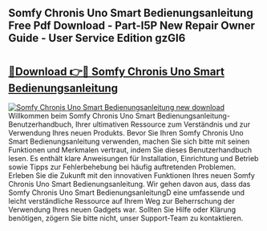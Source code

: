 ## Somfy Chronis Uno Smart Bedienungsanleitung Free Pdf Download - Part-I5P New Repair Owner Guide - User Service Edition gzGI6

# <h2><a href="http://df08pm5.blite.top/?on=Somfy+Chronis+Uno+Smart+Bedienungsanleitung">🔗Download 👉🔴 Somfy Chronis Uno Smart Bedienungsanleitung</a></h2>

[![Somfy Chronis Uno Smart Bedienungsanleitung new download](https://i.imgur.com/lujVjoI.png)](http://df08pm5.blite.top/?on=Somfy+Chronis+Uno+Smart+Bedienungsanleitung)
Willkommen beim Somfy Chronis Uno Smart Bedienungsanleitung-Benutzerhandbuch, Ihrer ultimativen Ressource zum Verständnis und zur Verwendung Ihres neuen Produkts. Bevor Sie Ihren Somfy Chronis Uno Smart Bedienungsanleitung verwenden, machen Sie sich bitte mit seinen Funktionen und Merkmalen vertraut, indem Sie dieses Benutzerhandbuch lesen. Es enthält klare Anweisungen für Installation, Einrichtung und Betrieb sowie Tipps zur Fehlerbehebung bei häufig auftretenden Problemen. Erleben Sie die Zukunft mit den innovativen Funktionen Ihres neuen Somfy Chronis Uno Smart Bedienungsanleitung. Wir gehen davon aus, dass das Somfy Chronis Uno Smart BedienungsanleitungD eine umfassende und leicht verständliche Ressource auf Ihrem Weg zur Beherrschung der Verwendung Ihres neuen Gadgets war. Sollten Sie Hilfe oder Klärung benötigen, zögern Sie bitte nicht, unser Support-Team zu kontaktieren.
